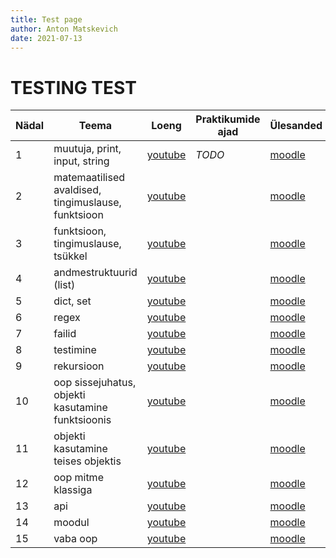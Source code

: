 ```yaml
---
title: Test page
author: Anton Matskevich
date: 2021-07-13
---
```


# TESTING TEST



| Nädal | Teema | Loeng | Praktikumide ajad | Ülesanded |
| ---   | ---   | ---   | ---               | ---       |
| 1 | muutuja, print, input, string | [youtube](https://www.youtube.com/watch?v=btjAQw8yLPg) | *TODO* | [moodle](https://moodle.taltech.ee/login/index.php) |
| 2 | matemaatilised avaldised, tingimuslause, funktsioon | [youtube]() |  | [moodle]() |
| 3 | funktsioon, tingimuslause, tsükkel | [youtube]() |  | [moodle]() |
| 4 | andmestruktuurid (list) | [youtube]() |  | [moodle]() |
| 5 | dict, set | [youtube]() |  | [moodle]() |
| 6 | regex | [youtube]() |  | [moodle]() |
| 7 | failid | [youtube]() |  | [moodle]() |
| 8 | testimine | [youtube]() |  | [moodle]() |
| 9 | rekursioon | [youtube]() |  | [moodle]() |
| 10 | oop sissejuhatus,  objekti kasutamine funktsioonis | [youtube]() |  | [moodle]() |
| 11 | objekti kasutamine teises objektis | [youtube]() |  | [moodle]() |
| 12 | oop mitme klassiga | [youtube]() |  | [moodle]() |
| 13 | api | [youtube]() |  | [moodle]() |
| 14 | moodul | [youtube]() |  | [moodle]() |
| 15 | vaba oop | [youtube]() |  | [moodle]() |
